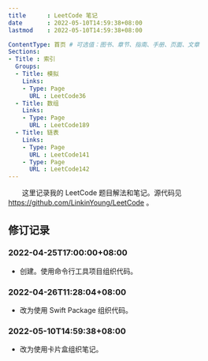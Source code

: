 ```yaml
---
title      : LeetCode 笔记
date       : 2022-05-10T14:59:38+08:00
lastmod    : 2022-05-10T14:59:38+08:00

ContentType: 首页 # 可选值：图书、章节、指南、手册、页面、文章
Sections:
- Title : 索引
  Groups:
  - Title: 模拟
    Links:
    - Type: Page
      URL : LeetCode36
  - Title: 数组
    Links:
    - Type: Page
      URL : LeetCode189
  - Title: 链表
    Links:
    - Type: Page
      URL : LeetCode141
    - Type: Page
      URL : LeetCode142
---
```


　　这里记录我的 LeetCode 题目解法和笔记。源代码见 https://github.com/LinkinYoung/LeetCode 。

## 修订记录
### 2022-04-25T17:00:00+08:00
* 创建。使用命令行工具项目组织代码。
### 2022-04-26T11:28:04+08:00
* 改为使用 Swift Package 组织代码。
### 2022-05-10T14:59:38+08:00
* 改为使用卡片盒组织笔记。